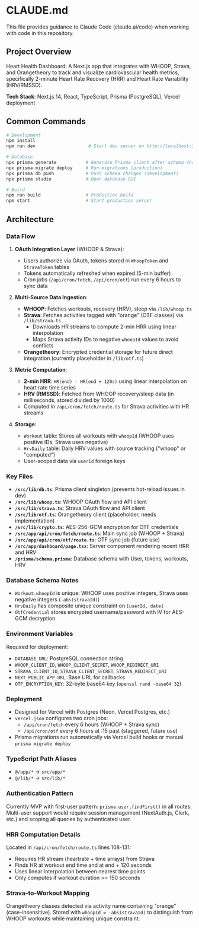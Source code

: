 # CLAUDE.md

This file provides guidance to Claude Code (claude.ai/code) when working with code in this repository.

## Project Overview

Heart Health Dashboard: A Next.js app that integrates with WHOOP, Strava, and Orangetheory to track and visualize cardiovascular health metrics, specifically 2-minute Heart Rate Recovery (HRR) and Heart Rate Variability (HRV/RMSSD).

**Tech Stack**: Next.js 14, React, TypeScript, Prisma (PostgreSQL), Vercel deployment

## Common Commands

```bash
# Development
npm install
npm run dev                    # Start dev server on http://localhost:3000

# Database
npx prisma generate           # Generate Prisma client after schema changes
npx prisma migrate deploy     # Run migrations (production)
npx prisma db push            # Push schema changes (development)
npx prisma studio             # Open database GUI

# Build
npm run build                 # Production build
npm start                     # Start production server
```

## Architecture

### Data Flow

1. **OAuth Integration Layer** (WHOOP & Strava):
   - Users authorize via OAuth, tokens stored in `WhoopToken` and `StravaToken` tables
   - Tokens automatically refreshed when expired (5-min buffer)
   - Cron jobs (`/api/cron/fetch`, `/api/cron/otf`) run every 6 hours to sync data

2. **Multi-Source Data Ingestion**:
   - **WHOOP**: Fetches workouts, recovery (HRV), sleep via `/lib/whoop.ts`
   - **Strava**: Fetches activities tagged with "orange" (OTF classes) via `/lib/strava.ts`
     - Downloads HR streams to compute 2-min HRR using linear interpolation
     - Maps Strava activity IDs to negative `whoopId` values to avoid conflicts
   - **Orangetheory**: Encrypted credential storage for future direct integration (currently placeholder in `/lib/otf.ts`)

3. **Metric Computation**:
   - **2-min HRR**: `HR(end) - HR(end + 120s)` using linear interpolation on heart rate time series
   - **HRV (RMSSD)**: Fetched from WHOOP recovery/sleep data (in milliseconds, stored divided by 1000)
   - Computed in `/api/cron/fetch/route.ts` for Strava activities with HR streams

4. **Storage**:
   - `Workout` table: Stores all workouts with `whoopId` (WHOOP uses positive IDs, Strava uses negative)
   - `HrvDaily` table: Daily HRV values with source tracking ("whoop" or "computed")
   - User-scoped data via `userId` foreign keys

### Key Files

- **`/src/lib/db.ts`**: Prisma client singleton (prevents hot-reload issues in dev)
- **`/src/lib/whoop.ts`**: WHOOP OAuth flow and API client
- **`/src/lib/strava.ts`**: Strava OAuth flow and API client
- **`/src/lib/otf.ts`**: Orangetheory client (placeholder, needs implementation)
- **`/src/lib/crypto.ts`**: AES-256-GCM encryption for OTF credentials
- **`/src/app/api/cron/fetch/route.ts`**: Main sync job (WHOOP + Strava)
- **`/src/app/api/cron/otf/route.ts`**: OTF sync job (future use)
- **`/src/app/dashboard/page.tsx`**: Server component rendering recent HRR and HRV
- **`/prisma/schema.prisma`**: Database schema with User, tokens, workouts, HRV

### Database Schema Notes

- `Workout.whoopId` is unique: WHOOP uses positive integers, Strava uses negative integers (`-abs(stravaId)`)
- `HrvDaily` has composite unique constraint on `[userId, date]`
- `OtfCredential` stores encrypted username/password with IV for AES-GCM decryption

### Environment Variables

Required for deployment:
- `DATABASE_URL`: PostgreSQL connection string
- `WHOOP_CLIENT_ID`, `WHOOP_CLIENT_SECRET`, `WHOOP_REDIRECT_URI`
- `STRAVA_CLIENT_ID`, `STRAVA_CLIENT_SECRET`, `STRAVA_REDIRECT_URI`
- `NEXT_PUBLIC_APP_URL`: Base URL for callbacks
- `OTF_ENCRYPTION_KEY`: 32-byte base64 key (`openssl rand -base64 32`)

### Deployment

- Designed for Vercel with Postgres (Neon, Vercel Postgres, etc.)
- `vercel.json` configures two cron jobs:
  - `/api/cron/fetch` every 6 hours (WHOOP + Strava sync)
  - `/api/cron/otf` every 6 hours at :15 past (staggered, future use)
- Prisma migrations run automatically via Vercel build hooks or manual `prisma migrate deploy`

### TypeScript Path Aliases

- `@/app/*` → `src/app/*`
- `@/lib/*` → `src/lib/*`

### Authentication Pattern

Currently MVP with first-user pattern: `prisma.user.findFirst()` in all routes. Multi-user support would require session management (NextAuth.js, Clerk, etc.) and scoping all queries by authenticated user.

### HRR Computation Details

Located in `/api/cron/fetch/route.ts` lines 108-131:
- Requires HR stream (heartrate + time arrays) from Strava
- Finds HR at workout end time and at end + 120 seconds
- Uses linear interpolation between nearest time points
- Only computes if workout duration >= 150 seconds

### Strava-to-Workout Mapping

Orangetheory classes detected via activity name containing "orange" (case-insensitive). Stored with `whoopId = -abs(stravaId)` to distinguish from WHOOP workouts while maintaining unique constraint.

